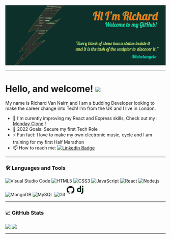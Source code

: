 <!-- # Hi, I'm Richard - Welcome to my GitHub! -->

<div id=""align="center">
    <img src="img/ReadmeHeader.png"/>
</div>

---

# Hello, and welcome! <img src="https://raw.githubusercontent.com/MartinHeinz/MartinHeinz/master/wave.gif" width="30px">

My name is Richard Van Nairn and I am a budding Developer looking to make the career change into Tech! I'm from the UK and I live in London.

- 🔭 I'm curently improving my React and Express skills, Check out my : [Monday Clone](https://github.com/RvN-R/monday-clone) !
- 🥅 2022 Goals: Secure my first Tech Role
- ⚡ Fun fact: I love to make my own electronic music, cycle and I am training for my first Half Marathon
- 📫 How to reach me: [![Linkedin Badge](https://img.shields.io/badge/LinkedIn-blue)](https://www.linkedin.com/in/richard-van-nairn-2277a7b9/)

---

### 🛠️ Languages and Tools

<div>
    <img alt="Visual Studio Code" width="26px" src="https://cdn.jsdelivr.net/gh/devicons/devicon/icons/vscode/vscode-original.svg" width="40" height="40" />
  <img alt="HTML5" width="26px" src="https://cdn.jsdelivr.net/gh/devicons/devicon/icons/html5/html5-original.svg" width="40" height="40" />
  <img alt="CSS3" width="26px" src="https://cdn.jsdelivr.net/gh/devicons/devicon/icons/css3/css3-original.svg" width="40" height="40" />
  <img alt="JavaScript" width="26px" src="https://cdn.jsdelivr.net/gh/devicons/devicon/icons/javascript/javascript-original.svg" width="40" height="40" />
  <img alt="React" width="26px" src="https://cdn.jsdelivr.net/gh/devicons/devicon/icons/react/react-original.svg" width="40" height="40" />
  <img alt="Node.js" width="26px" src="https://cdn.jsdelivr.net/gh/devicons/devicon/icons/nodejs/nodejs-original.svg" width="40" height="40" />
  <img alt="MongoDB" width="26px" src="https://cdn.jsdelivr.net/gh/devicons/devicon/icons/mongodb/mongodb-original.svg" width="40" height="40" />
  <img alt="MySQL" width="26px" src="https://cdn.jsdelivr.net/gh/devicons/devicon/icons/mysql/mysql-original.svg" width="40" height="40" />
  <img alt="Git" width="26px" src="https://cdn.jsdelivr.net/gh/devicons/devicon/icons/git/git-original.svg" width="40" height="40" />
  <svg alt="GitHub" width="26px" width="40" height="40" xmlns="http://www.w3.org/2000/svg" viewBox="0 0 128 128"><g fill="#181616"><path fill-rule="evenodd" clip-rule="evenodd" d="M64 5.103c-33.347 0-60.388 27.035-60.388 60.388 0 26.682 17.303 49.317 41.297 57.303 3.017.56 4.125-1.31 4.125-2.905 0-1.44-.056-6.197-.082-11.243-16.8 3.653-20.345-7.125-20.345-7.125-2.747-6.98-6.705-8.836-6.705-8.836-5.48-3.748.413-3.67.413-3.67 6.063.425 9.257 6.223 9.257 6.223 5.386 9.23 14.127 6.562 17.573 5.02.542-3.903 2.107-6.568 3.834-8.076-13.413-1.525-27.514-6.704-27.514-29.843 0-6.593 2.36-11.98 6.223-16.21-.628-1.52-2.695-7.662.584-15.98 0 0 5.07-1.623 16.61 6.19C53.7 35 58.867 34.327 64 34.304c5.13.023 10.3.694 15.127 2.033 11.526-7.813 16.59-6.19 16.59-6.19 3.287 8.317 1.22 14.46.593 15.98 3.872 4.23 6.215 9.617 6.215 16.21 0 23.194-14.127 28.3-27.574 29.796 2.167 1.874 4.097 5.55 4.097 11.183 0 8.08-.07 14.583-.07 16.572 0 1.607 1.088 3.49 4.148 2.897 23.98-7.994 41.263-30.622 41.263-57.294C124.388 32.14 97.35 5.104 64 5.104z"/><path d="M26.484 91.806c-.133.3-.605.39-1.035.185-.44-.196-.685-.605-.543-.906.13-.31.603-.395 1.04-.188.44.197.69.61.537.91zm2.446 2.729c-.287.267-.85.143-1.232-.28-.396-.42-.47-.983-.177-1.254.298-.266.844-.14 1.24.28.394.426.472.984.17 1.255zM31.312 98.012c-.37.258-.976.017-1.35-.52-.37-.538-.37-1.183.01-1.44.373-.258.97-.025 1.35.507.368.545.368 1.19-.01 1.452zm3.261 3.361c-.33.365-1.036.267-1.552-.23-.527-.487-.674-1.18-.343-1.544.336-.366 1.045-.264 1.564.23.527.486.686 1.18.333 1.543zm4.5 1.951c-.147.473-.825.688-1.51.486-.683-.207-1.13-.76-.99-1.238.14-.477.823-.7 1.512-.485.683.206 1.13.756.988 1.237zm4.943.361c.017.498-.563.91-1.28.92-.723.017-1.308-.387-1.315-.877 0-.503.568-.91 1.29-.924.717-.013 1.306.387 1.306.88zm4.598-.782c.086.485-.413.984-1.126 1.117-.7.13-1.35-.172-1.44-.653-.086-.498.422-.997 1.122-1.126.714-.123 1.354.17 1.444.663zm0 0"/></g></svg>
  <svg alt="Django" width="26px" width="40" height="40"version="1.0" viewBox="0 0 128 128" xmlns="http://www.w3.org/2000/svg" fill="#092e20"><path d="M59.448 0h20.93v96.88c-10.737 2.04-18.62 2.855-27.181 2.855-25.551-.001-38.87-11.551-38.87-33.705 0-21.338 14.135-35.2 36.015-35.2 3.398 0 5.98.272 9.106 1.087zm0 48.765c-2.446-.815-4.485-1.086-7.067-1.086-10.6 0-16.717 6.523-16.717 17.939 0 11.145 5.845 17.26 16.582 17.26 2.309 0 4.212-.136 7.202-.542z"/><path d="M113.672 32.321V80.84c0 16.717-1.224 24.735-4.893 31.666-3.398 6.661-7.883 10.873-17.124 15.494l-19.435-9.241c9.242-4.35 13.726-8.153 16.58-14 2.99-5.979 3.943-12.91 3.943-31.122V32.321zM92.742.111h20.93v21.474h-20.93z"/></svg>

</div>

---

### 📈 GitHub Stats

<a>
    <img align="center" src="https://github-readme-stats.vercel.app/api/top-langs/?username=RvN-R&layout=compact&title_color=e87d16&bg_color=0e302b&hide_border=true&text_color=02d6aa"/>
</a>
<a>
    <img align="center" src="https://github-readme-stats.vercel.app/api?username=RvN-R&hide=contribs&show_icons=true&title_color=e87d16&bg_color=0e302b&hide_border=true&icon_color=02d6aa&text_color=02d6aa"/>
</a>

---
